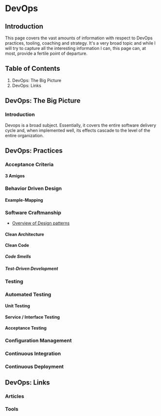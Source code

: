 # DevOps

## Introduction

This page covers the vast amounts of information with respect to DevOps practices, tooling, coaching and strategy. It's a very broad topic and while I will try to capture all the interesting information I can, this page can, at most, provide a fertile point of departure.

## Table of Contents

1. DevOps: The Big Picture
1. DevOps: Links


## DevOps: The Big Picture

### Introduction

Devops is a broad subject. Essentially, it covers the entire software delivery cycle and, when implemented well, its 
effects cascade to the level of the entire organization. 

## DevOps: Practices

### Acceptance Criteria

#### 3 Amigos

### Behavior Driven Design

#### Example-Mapping

### Software Craftmanship

* [Overview of Design patterns](https://sourcemaking.com/design_patterns)

#### Clean Architecture

#### Clean Code 

##### Code Smells

##### Test-Driven Development

### Testing

### Automated Testing

#### Unit Testing

#### Service / Interface Testing

#### Acceptance Testing

### Configuration Management

### Continuous Integration

### Continuous Deployment
## DevOps: Links

### Articles


### Tools

